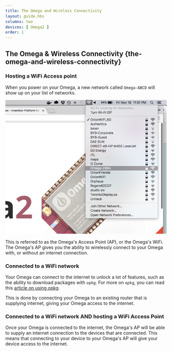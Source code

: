```yaml
---
title: The Omega and Wireless Connectivity
layout: guide.hbs
columns: two
devices: [ Omega2 ]
order: 1
---
```


## The Omega & Wireless Connectivity {the-omega-and-wireless-connectivity}

<!-- // this article will explain the different wireless configurations the Omega supports -->

### Hosting a WiFi Access point

<!-- // highlight that this is the 'Out of the Box' state for the Omega -->

When you power on your Omega, a new network called `Omega-ABCD` will show up on your list of networks.

<!-- // include an illustration -->
![omega-access-point](../../Get-Started/img/setup-1-connect-to-wifi.png)

This is referred to as the Omega's Access Point (AP), or the Omega's WiFi. The Omega's AP gives you the ability to wirelessly connect to your Omega with, or without an internet connection.
<!-- // explain what hosting a WiFi access point means ie that a bunch of other devices can connect to the Omega's network -->
<!-- // mention that this may be refered to as the Omega's AP (access point), Omega's Wifi -->


### Connected to a WiFi network

<!-- // highlight that this is how we get internet on the omega; connecting to your own existing wifi network -->

Your Omega can connect to the internet to unlock a lot of features, such as the ability to download packages with `opkg`. For more on `opkg`, you can read this [article on using opkg](#using-opkg).

This is done by connecting your Omega to an existing router that is supplying internet, giving your Omega access to the internet.


<!-- // include an illustration -->

<!-- // explanation of what connecting to a Wifi network means and how there is a router somewhere out there, etc -->


### Connected to a WiFi network AND hosting a WiFi Access Point

<!-- // highlight that this is the state the omega is in after completing the setup Wizard -->

Once your Omega is connected to the internet, the Omega's AP will be able to supply an internet connection to the devices that are connected. This means that connecting to your device to your Omega's AP will give your device access to the internet.




<!-- // include an illustration -->

<!-- // explain that the Omega is super powerful and that it can connect to a Wifi network while simultaneously hosting it's own access point -->
<!-- // this is powerful because it can share/forward connectivity between the two networks, brief intro on the firewall (where the config can be found, how to restart it) -->
